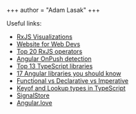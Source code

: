 +++
author = "Adam Lasak"
+++

Useful links:
* [RxJS Visualizations](https://out.stegrider.vercel.app/)
* [Website for Web Devs](https://javascript.plainenglish.io/17-killer-websites-for-web-developers-13e1e30345b8/)
* [Top 20 RxJS operators](https://tkssharma.com/Top-20-RX-JS-Operators-for-Reactive-Programming/)
* [Angular OnPush detection](https://www.thinktecture.com/en/angular/whats-the-hype-onpush/)
* [Top 13 TypeScript libraries](https://geekflare.com/dev/top-typescript-libraries/)
* [17 Angular libraries you should know](https://www.telerik.com/blogs/17-angular-libraries-you-should-know-about/)
* [Functional vs Declarative vs Imperative](https://stackoverflow.com/questions/10925689/functional-programming-vs-declarative-programming-vs-imperative-programming/)
* [Keyof and Lookup types in TypeScript](https://mariusschulz.com/blog/keyof-and-lookup-types-in-typescript/)
* [SignalStore](https://ngrx.io/guide/signals/signal-store/)
* [Angular.love](https://angular.love/)